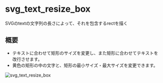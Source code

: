# svg_text_resize_box
SVGのtextの文字列の長さによって、それを包含するrectを描く

## 概要
- テキストに合わせて矩形のサイズを変更し、また矩形に合わせてテキストを改行させます。
- 黄色の矩形の中の文字と、矩形の最小サイズ・最大サイズを変更できます。

![svg_text_resize_box](https://github.com/user-attachments/assets/0871eba7-d1e9-4e4f-bfbb-813515fbf8bf)
